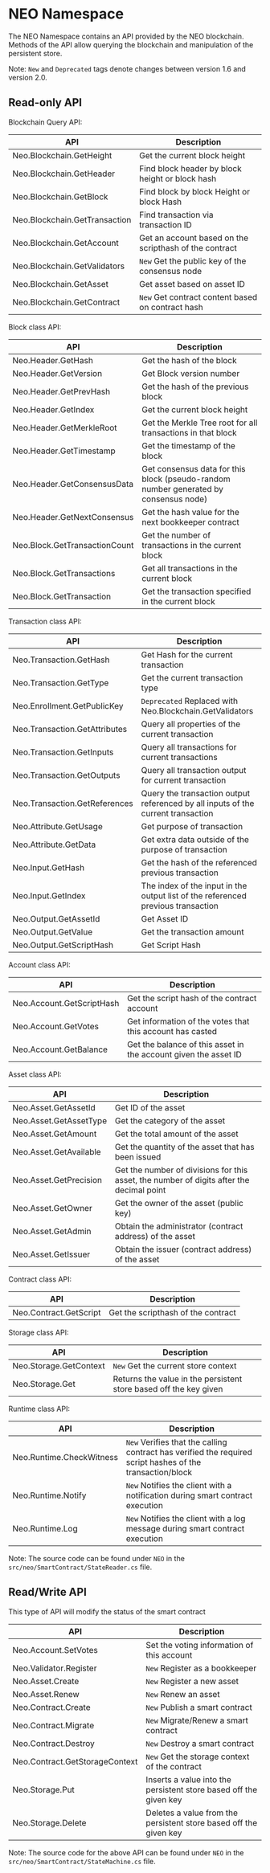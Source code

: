 # NEO Namespace

The NEO Namespace contains an API provided by the NEO blockchain. Methods of the API allow querying the blockchain and manipulation of the persistent store.

Note: `New` and `Deprecated` tags denote changes between version 1.6 and version 2.0.

## Read-only API

Blockchain Query API:

| API                           | Description                              |
| ----------------------------- | ---------------------------------------- |
| Neo.Blockchain.GetHeight      | Get the current block height             |
| Neo.Blockchain.GetHeader      | Find block header by block height or block hash |
| Neo.Blockchain.GetBlock       | Find block by block Height or block Hash |
| Neo.Blockchain.GetTransaction | Find transaction via transaction ID      |
| Neo.Blockchain.GetAccount     | Get an account based on the scripthash of the contract |
| Neo.Blockchain.GetValidators  | `New` Get the public key of the consensus node |
| Neo.Blockchain.GetAsset       | Get asset based on asset ID              |
| Neo.Blockchain.GetContract    | `New` Get contract content based on contract hash |

Block class API:

| API                           | Description                              |
| ----------------------------- | ---------------------------------------- |
| Neo.Header.GetHash            | Get the hash of the block                |
| Neo.Header.GetVersion         | Get Block version number                 |
| Neo.Header.GetPrevHash        | Get the hash of the previous block       |
| Neo.Header.GetIndex           | Get the current block height             |
| Neo.Header.GetMerkleRoot      | Get the Merkle Tree root for all transactions in that block |
| Neo.Header.GetTimestamp       | Get the timestamp of the block           |
| Neo.Header.GetConsensusData   | Get consensus data for this block (pseudo-random number generated by consensus node) |
| Neo.Header.GetNextConsensus   | Get the hash value for the next bookkeeper contract |
| Neo.Block.GetTransactionCount | Get the number of transactions in the current block |
| Neo.Block.GetTransactions     | Get all transactions in the current block |
| Neo.Block.GetTransaction      | Get the transaction specified in the current block |

Transaction class API:

| API                           | Description                              |
| ----------------------------- | ---------------------------------------- |
| Neo.Transaction.GetHash       | Get Hash for the current transaction     |
| Neo.Transaction.GetType       | Get the current transaction type         |
| Neo.Enrollment.GetPublicKey   | `Deprecated` Replaced with Neo.Blockchain.GetValidators |
| Neo.Transaction.GetAttributes | Query all properties of the current transaction |
| Neo.Transaction.GetInputs     | Query all transactions for current transactions |
| Neo.Transaction.GetOutputs    | Query all transaction output for current transaction |
| Neo.Transaction.GetReferences | Query the transaction output referenced by all inputs of the current transaction |
| Neo.Attribute.GetUsage        | Get purpose of transaction               |
| Neo.Attribute.GetData         | Get extra data outside of the purpose of transaction |
| Neo.Input.GetHash             | Get the hash of the referenced previous transaction |
| Neo.Input.GetIndex            | The index of the input in the output list of the referenced previous transaction |
| Neo.Output.GetAssetId         | Get Asset ID                             |
| Neo.Output.GetValue           | Get the transaction amount               |
| Neo.Output.GetScriptHash      | Get Script Hash                          |

Account class API:

| API                       | Description                              |
| ------------------------- | ---------------------------------------- |
| Neo.Account.GetScriptHash | Get the script hash of the contract account |
| Neo.Account.GetVotes      | Get information of the votes that this account has casted |
| Neo.Account.GetBalance    | Get the balance of this asset in the account given the asset ID |

Asset class API:

| API                    | Description                              |
| ---------------------- | ---------------------------------------- |
| Neo.Asset.GetAssetId   | Get ID of the asset                      |
| Neo.Asset.GetAssetType | Get the category of the asset            |
| Neo.Asset.GetAmount    | Get the total amount of the asset        |
| Neo.Asset.GetAvailable | Get the quantity of the asset that has been issued |
| Neo.Asset.GetPrecision | Get the number of divisions for this asset, the number of digits after the decimal point |
| Neo.Asset.GetOwner     | Get the owner of the asset (public key)  |
| Neo.Asset.GetAdmin     | Obtain the administrator (contract address) of the asset |
| Neo.Asset.GetIssuer    | Obtain the issuer (contract address) of the asset |

Contract class API:

| API                    | Description                        |
| ---------------------- | ---------------------------------- |
| Neo.Contract.GetScript | Get the scripthash of the contract |

Storage class API:

| API                    | Description                              |
| ---------------------- | ---------------------------------------- |
| Neo.Storage.GetContext | `New` Get the current store context      |
| Neo.Storage.Get        | Returns the value in the persistent store based off the key given |

Runtime class API:

| API                      | Description                              |
| ------------------------ | ---------------------------------------- |
| Neo.Runtime.CheckWitness | `New` Verifies that the calling contract has verified the required script hashes of the transaction/block |
| Neo.Runtime.Notify       | `New` Notifies the client with a notification during smart contract execution |
| Neo.Runtime.Log          | `New` Notifies the client with a log message during smart contract execution |

Note: The source code can be found under `NEO` in the `src/neo/SmartContract/StateReader.cs` file.

## Read/Write API

This type of API will modify the status of the smart contract

| API                            | Description                              |
| ------------------------------ | ---------------------------------------- |
| Neo.Account.SetVotes           | Set the voting information of this account |
| Neo.Validator.Register         | `New` Register as a bookkeeper           |
| Neo.Asset.Create               | `New` Register a new asset               |
| Neo.Asset.Renew                | `New` Renew an asset                     |
| Neo.Contract.Create            | `New` Publish a smart contract           |
| Neo.Contract.Migrate           | `New` Migrate/Renew a smart contract     |
| Neo.Contract.Destroy           | `New` Destroy a smart contract           |
| Neo.Contract.GetStorageContext | `New` Get the storage context of the contract |
| Neo.Storage.Put                | Inserts a value into the persistent store based off the given key |
| Neo.Storage.Delete             | Deletes a value from the persistent store based off the given key |

Note: The source code for the above API can be found under `NEO` in the `src/neo/SmartContract/StateMachine.cs` file.
